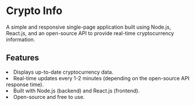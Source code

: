 <h1>Crypto Info </h1>
    <p>A simple and responsive single-page application built using Node.js, React.js, and an open-source API to provide real-time cryptocurrency information.</p>
    <h2>Features</h2>
    <li>Displays up-to-date cryptocurrency data.</li>
        <li>Real-time updates every 1-2 minutes (depending on the open-source API response time).</li>
        <li>Built with Node.js (backend) and React.js (frontend).</li>
        <li>Open-source and free to use.</li>
    

